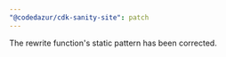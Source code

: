 ```yaml
---
"@codedazur/cdk-sanity-site": patch
---
```


The rewrite function's static pattern has been corrected.
